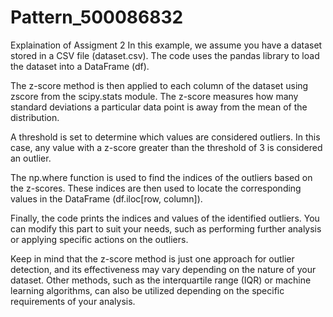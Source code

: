 # Pattern_500086832


Explaination of Assigment 2
In this example, we assume you have a dataset stored in a CSV file (dataset.csv). The code uses the pandas library to load the dataset into a DataFrame (df).

The z-score method is then applied to each column of the dataset using zscore from the scipy.stats module. The z-score measures how many standard deviations a particular data point is away from the mean of the distribution.

A threshold is set to determine which values are considered outliers. In this case, any value with a z-score greater than the threshold of 3 is considered an outlier.

The np.where function is used to find the indices of the outliers based on the z-scores. These indices are then used to locate the corresponding values in the DataFrame (df.iloc[row, column]).

Finally, the code prints the indices and values of the identified outliers. You can modify this part to suit your needs, such as performing further analysis or applying specific actions on the outliers.

Keep in mind that the z-score method is just one approach for outlier detection, and its effectiveness may vary depending on the nature of your dataset. Other methods, such as the interquartile range (IQR) or machine learning algorithms, can also be utilized depending on the specific requirements of your analysis.
